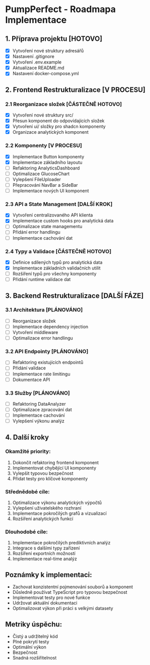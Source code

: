 # PumpPerfect - Roadmapa Implementace

## 1. Příprava projektu [HOTOVO]
- [x] Vytvoření nové struktury adresářů
- [x] Nastavení .gitignore
- [x] Vytvoření .env.example
- [x] Aktualizace README.md
- [x] Nastavení docker-compose.yml

## 2. Frontend Restrukturalizace [V PROCESU]

### 2.1 Reorganizace složek [ČÁSTEČNĚ HOTOVO]
- [x] Vytvoření nové struktury src/
- [x] Přesun komponent do odpovídajících složek
- [x] Vytvoření ui/ složky pro shadcn komponenty
- [x] Organizace analytických komponent

### 2.2 Komponenty [V PROCESU]
- [x] Implementace Button komponenty
- [x] Implementace základního layoutu
- [ ] Refaktoring AnalyticsDashboard
- [ ] Optimalizace GlucoseChart
- [ ] Vylepšení FileUploader
- [ ] Přepracování NavBar a SideBar
- [ ] Implementace nových UI komponent

### 2.3 API a State Management [DALŠÍ KROK]
- [x] Vytvoření centralizovaného API klienta
- [x] Implementace custom hooks pro analytická data
- [ ] Optimalizace state managementu
- [ ] Přidání error handlingu
- [ ] Implementace cachování dat

### 2.4 Typy a Validace [ČÁSTEČNĚ HOTOVO]
- [x] Definice sdílených typů pro analytická data
- [x] Implementace základních validačních utilit
- [ ] Rozšíření typů pro všechny komponenty
- [ ] Přidání runtime validace dat

## 3. Backend Restrukturalizace [DALŠÍ FÁZE]

### 3.1 Architektura [PLÁNOVÁNO]
- [ ] Reorganizace složek
- [ ] Implementace dependency injection
- [ ] Vytvoření middleware
- [ ] Optimalizace error handlingu

### 3.2 API Endpointy [PLÁNOVÁNO]
- [ ] Refaktoring existujících endpointů
- [ ] Přidání validace
- [ ] Implementace rate limitingu
- [ ] Dokumentace API

### 3.3 Služby [PLÁNOVÁNO]
- [ ] Refaktoring DataAnalyzer
- [ ] Optimalizace zpracování dat
- [ ] Implementace cachování
- [ ] Vylepšení výkonu analýz

## 4. Další kroky

### Okamžité priority:
1. Dokončit refaktoring frontend komponent
2. Implementovat chybějící UI komponenty
3. Vylepšit typovou bezpečnost
4. Přidat testy pro klíčové komponenty

### Střednědobé cíle:
1. Optimalizace výkonu analytických výpočtů
2. Vylepšení uživatelského rozhraní
3. Implementace pokročilých grafů a vizualizací
4. Rozšíření analytických funkcí

### Dlouhodobé cíle:
1. Implementace pokročilých prediktivních analýz
2. Integrace s dalšími typy zařízení
3. Rozšíření exportních možností
4. Implementace real-time analýz

## Poznámky k implementaci:
- Zachovat konzistentní pojmenování souborů a komponent
- Důsledně používat TypeScript pro typovou bezpečnost
- Implementovat testy pro nové funkce
- Udržovat aktuální dokumentaci
- Optimalizovat výkon při práci s velkými datasety

## Metriky úspěchu:
- Čistý a udržitelný kód
- Plné pokrytí testy
- Optimální výkon
- Bezpečnost
- Snadná rozšiřitelnost
